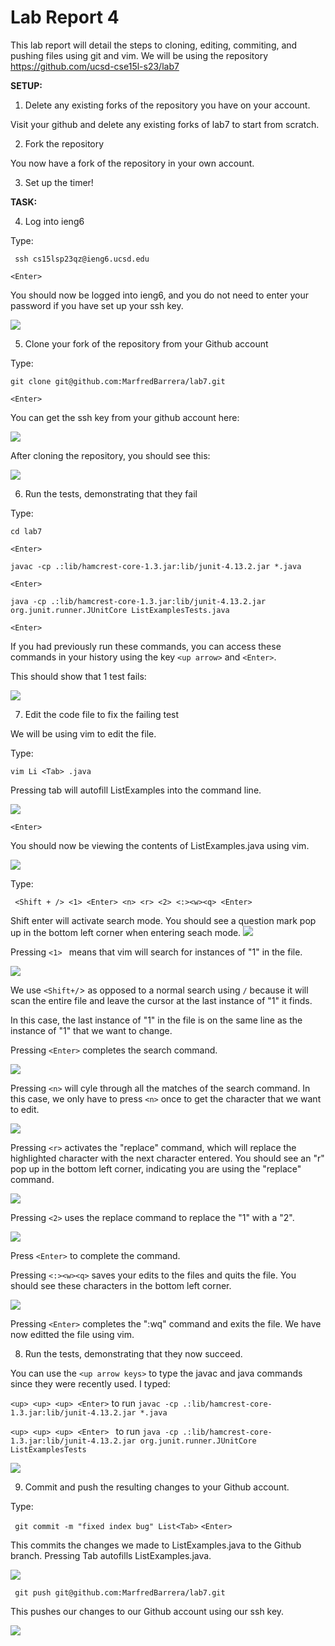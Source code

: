 # Lab Report 4 

This lab report will detail the steps to cloning, editing, commiting, and pushing files using git and vim. We will be using the repository https://github.com/ucsd-cse15l-s23/lab7

**SETUP:** 
1. Delete any existing forks of the repository you have on your account.

 Visit your github and delete any existing forks of lab7 to start from scratch.

2. Fork the repository

 You now have a fork of the repository in your own account. 

3. Set up the timer!

**TASK:**

4. Log into ieng6

Type:

``` ssh cs15lsp23qz@ieng6.ucsd.edu```

```<Enter> ```

You should now be logged into ieng6, and you do not need to enter your password if you have set up your ssh key.

![](ieng6.png)

5. Clone your fork of the repository from your Github account

Type:

``` git clone git@github.com:MarfredBarrera/lab7.git ```


``` <Enter> ```

You can get the ssh key from your github account here:

![](ssh_key.png)

After cloning the repository, you should see this:

![](git_clone.png)


6. Run the tests, demonstrating that they fail

Type:
```
cd lab7 
```
```
<Enter>
```

```
javac -cp .:lib/hamcrest-core-1.3.jar:lib/junit-4.13.2.jar *.java
```
```
<Enter>
```
```
java -cp .:lib/hamcrest-core-1.3.jar:lib/junit-4.13.2.jar org.junit.runner.JUnitCore ListExamplesTests.java
```
```
<Enter>
```

If you had previously run these commands, you can access these commands in your history using the key ```<up arrow>``` and ```<Enter>```. 

This should show that 1 test fails:

![](tests_failed.png)

7. Edit the code file to fix the failing test

We will be using vim to edit the file.

Type:

``` vim Li <Tab> .java ```

Pressing tab will autofill ListExamples into the command line.

![](vim_command_line.png)

```<Enter>```

You should now be viewing the contents of ListExamples.java using vim.

![](vim_screen.png)



Type:

``` <Shift + /> <1> <Enter> <n> <r> <2> <:><w><q> <Enter>```

Shift enter will activate search mode. 
You should see a question mark pop up in the bottom left corner when entering seach mode.
![](Shift.png)

Pressing ```<1> ``` means that vim will search for instances of "1" in the file. 

![](1.png)

We use ```<Shift+/```> as opposed to a normal search using ```/``` because it will scan the entire file and leave the cursor at the last instance of "1" it finds. 

In this case, the last instance of "1" in the file is on the same line as the instance of "1" that we want to change.

Pressing ```<Enter>``` completes the search command.

![](Enter.png)

Pressing ```<n>``` will cyle through all the matches of the search command. In this case, we only have to press ```<n>``` once to get the character that we want to edit.

![](n.png)

Pressing ```<r>``` activates the "replace" command, which will replace the highlighted character with the next character entered. You should see an "r" pop up in the bottom left corner, indicating you are using the "replace" command.

![](r.png)


Pressing ```<2>``` uses the replace command to replace the "1" with a "2".

![](2.png)

Press ```<Enter>``` to complete the command.

Pressing ```<:><w><q>``` saves your edits to the files and quits the file. You should see these characters in the bottom left corner.

![](wq.png)

Pressing ```<Enter>``` completes the ":wq" command and exits the file. 
We have now editted the file using vim.

8. Run the tests, demonstrating that they now succeed.

You can use the ```<up arrow keys>``` to type the javac and java commands since they were recently used.
I typed:

```<up> <up> <up> <Enter>``` to run ```javac -cp .:lib/hamcrest-core-1.3.jar:lib/junit-4.13.2.jar *.java```

```<up> <up> <up> <Enter> ``` to run ```java -cp .:lib/hamcrest-core-1.3.jar:lib/junit-4.13.2.jar org.junit.runner.JUnitCore ListExamplesTests```

![](correct_tests.png)


9. Commit and push the resulting changes to your Github account.

Type:

``` git commit -m "fixed index bug" List<Tab>```
```<Enter>```

This commits the changes we made to ListExamples.java to the Github branch.
Pressing Tab autofills ListExamples.java. 

![](git_commit.png)

``` git push git@github.com:MarfredBarrera/lab7.git```

This pushes our changes to our Github account using our ssh key. 

![](git_push.png)



